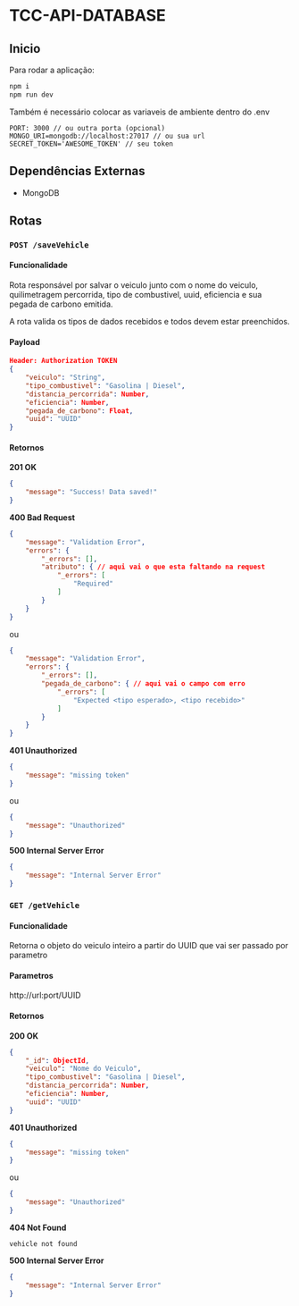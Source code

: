 # TCC-API-DATABASE

## Inicio

Para rodar a aplicação:

```bash
npm i
npm run dev
```

Também é necessário colocar as variaveis de ambiente dentro do .env

```
PORT: 3000 // ou outra porta (opcional)
MONGO_URI=mongodb://localhost:27017 // ou sua url
SECRET_TOKEN='AWESOME_TOKEN' // seu token
```

## Dependências Externas

- MongoDB

## Rotas

### `POST /saveVehicle`

#### Funcionalidade

Rota responsável por salvar o veiculo junto com o nome do veiculo, quilimetragem percorrida, tipo de combustivel, uuid, eficiencia e sua pegada de carbono emitida.

A rota valida os tipos de dados recebidos e todos devem estar preenchidos.

#### Payload

```json
Header: Authorization TOKEN
{
	"veiculo": "String",
	"tipo_combustivel": "Gasolina | Diesel",
	"distancia_percorrida": Number,
	"eficiencia": Number,
	"pegada_de_carbono": Float,
	"uuid": "UUID"
}
```

#### Retornos

**201 OK**

```json
{
	"message": "Success! Data saved!"
}
```

**400 Bad Request**

```json
{
	"message": "Validation Error",
	"errors": {
		"_errors": [],
		"atributo": { // aqui vai o que esta faltando na request
			"_errors": [
				"Required"
			]
		}
	}
}
```

ou

```json
{
	"message": "Validation Error",
	"errors": {
		"_errors": [],
		"pegada_de_carbono": { // aqui vai o campo com erro
			"_errors": [
				"Expected <tipo esperado>, <tipo recebido>"
			]
		}
	}
}
```

**401 Unauthorized**

```json
{
	"message": "missing token"
}
```

ou

```json
{
    "message": "Unauthorized"
}
```

**500 Internal Server Error**

```json
{
    "message": "Internal Server Error"
}
```





### `GET /getVehicle`

#### Funcionalidade

Retorna o objeto do veiculo inteiro a partir do UUID que vai ser passado por parametro

#### Parametros

http://url:port/UUID

#### Retornos

**200 OK**

```json
{
	"_id": ObjectId,
	"veiculo": "Nome do Veiculo",
	"tipo_combustivel": "Gasolina | Diesel",
	"distancia_percorrida": Number,
	"eficiencia": Number,
	"uuid": "UUID"
}
```

**401 Unauthorized**

```json
{
	"message": "missing token"
}
```

ou

```json
{
    "message": "Unauthorized"
}
```

**404 Not Found**
```
vehicle not found
```

**500 Internal Server Error**
```json
{
    "message": "Internal Server Error"
}
```